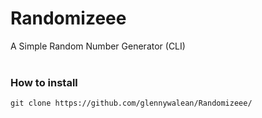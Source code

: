 # Randomizeee
A Simple Random Number Generator (CLI)
<br><br>

### How to install
`git clone https://github.com/glennywalean/Randomizeee/`
